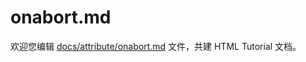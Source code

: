 onabort.md
===

欢迎您编辑 <a target="__blank" href="https://github.com/jaywcjlove/html-tutorial/blob/main/docs/attribute/onabort.md">docs/attribute/onabort.md</a> 文件，共建 HTML Tutorial 文档。